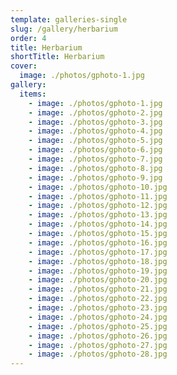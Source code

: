 ```yaml
---
template: galleries-single
slug: /gallery/herbarium
order: 4
title: Herbarium
shortTitle: Herbarium
cover:
  image: ./photos/gphoto-1.jpg
gallery:
  items:
    - image: ./photos/gphoto-1.jpg
    - image: ./photos/gphoto-2.jpg
    - image: ./photos/gphoto-3.jpg
    - image: ./photos/gphoto-4.jpg
    - image: ./photos/gphoto-5.jpg
    - image: ./photos/gphoto-6.jpg
    - image: ./photos/gphoto-7.jpg
    - image: ./photos/gphoto-8.jpg
    - image: ./photos/gphoto-9.jpg
    - image: ./photos/gphoto-10.jpg
    - image: ./photos/gphoto-11.jpg
    - image: ./photos/gphoto-12.jpg
    - image: ./photos/gphoto-13.jpg
    - image: ./photos/gphoto-14.jpg
    - image: ./photos/gphoto-15.jpg
    - image: ./photos/gphoto-16.jpg
    - image: ./photos/gphoto-17.jpg
    - image: ./photos/gphoto-18.jpg
    - image: ./photos/gphoto-19.jpg
    - image: ./photos/gphoto-20.jpg
    - image: ./photos/gphoto-21.jpg
    - image: ./photos/gphoto-22.jpg
    - image: ./photos/gphoto-23.jpg
    - image: ./photos/gphoto-24.jpg
    - image: ./photos/gphoto-25.jpg
    - image: ./photos/gphoto-26.jpg
    - image: ./photos/gphoto-27.jpg
    - image: ./photos/gphoto-28.jpg
---
```

